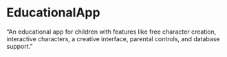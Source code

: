 # EducationalApp
“An educational app for children with features like free character creation, interactive characters, a creative interface, parental controls, and database support.”
